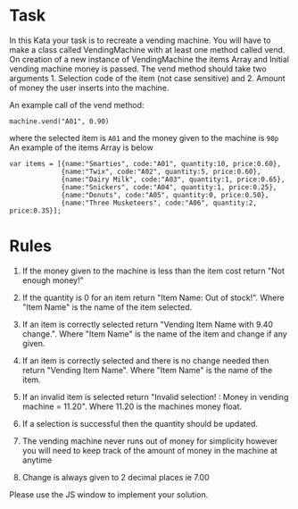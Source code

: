  <h1 id="task">Task</h1>
<p>In this Kata your task is to recreate a vending machine. You will have to make a class called  VendingMachine  with at least one method called  vend. On creation of a new instance of  VendingMachine  the  items  Array and  Initial vending machine money  is passed. The  vend  method should take two arguments  1. Selection code of the item (not case sensitive)  and  2. Amount of money the user inserts into the machine.</p>
<p>An example call of the vend method:</p>
<pre><code class="lang-javascript"><span class="hljs-selector-tag">machine</span><span class="hljs-selector-class">.vend</span>("<span class="hljs-selector-tag">A01</span>", 0<span class="hljs-selector-class">.90</span>)
</code></pre>
<p>where the selected item is  <code>A01</code>  and the money given to the machine is  <code>90p</code>
An example of the items Array is below</p>
<pre><code class="lang-javascript">var items = [{<span class="hljs-string">name:</span><span class="hljs-string">"Smarties"</span>, <span class="hljs-string">code:</span><span class="hljs-string">"A01"</span>, <span class="hljs-string">quantity:</span><span class="hljs-number">10</span>, <span class="hljs-string">price:</span><span class="hljs-number">0.60</span>},
             {<span class="hljs-string">name:</span><span class="hljs-string">"Twix"</span>, <span class="hljs-string">code:</span><span class="hljs-string">"A02"</span>, <span class="hljs-string">quantity:</span><span class="hljs-number">5</span>, <span class="hljs-string">price:</span><span class="hljs-number">0.60</span>},
             {<span class="hljs-string">name:</span><span class="hljs-string">"Dairy Milk"</span>, <span class="hljs-string">code:</span><span class="hljs-string">"A03"</span>, <span class="hljs-string">quantity:</span><span class="hljs-number">1</span>, <span class="hljs-string">price:</span><span class="hljs-number">0.65</span>},
             {<span class="hljs-string">name:</span><span class="hljs-string">"Snickers"</span>, <span class="hljs-string">code:</span><span class="hljs-string">"A04"</span>, <span class="hljs-string">quantity:</span><span class="hljs-number">1</span>, <span class="hljs-string">price:</span><span class="hljs-number">0.25</span>},
             {<span class="hljs-string">name:</span><span class="hljs-string">"Donuts"</span>, <span class="hljs-string">code:</span><span class="hljs-string">"A05"</span>, <span class="hljs-string">quantity:</span><span class="hljs-number">0</span>, <span class="hljs-string">price:</span><span class="hljs-number">0.50</span>},
             {<span class="hljs-string">name:</span><span class="hljs-string">"Three Musketeers"</span>, <span class="hljs-string">code:</span><span class="hljs-string">"A06"</span>, <span class="hljs-string">quantity:</span><span class="hljs-number">2</span>, <span class="hljs-string">price:</span><span class="hljs-number">0.35</span>}];
</code></pre>
<h1 id="rules">Rules</h1>
<ol>
<li><p>If the money given to the machine is less than the item cost return &quot;Not enough money!&quot;  </p>
</li>
<li><p>If the quantity is 0 for an item return &quot;Item Name: Out of stock!&quot;. Where &quot;Item Name&quot; is the name of the item selected.  </p>
</li>
<li><p>If an item is correctly selected return &quot;Vending Item Name with 9.40 change.&quot;. Where &quot;Item Name&quot; is the name of the item and change if any given.  </p>
</li>
<li><p>If an item is correctly selected and there is no change needed then return &quot;Vending Item Name&quot;. Where &quot;Item Name&quot; is the name of the item.  </p>
</li>
<li><p>If an invalid item is selected return &quot;Invalid selection! : Money in vending machine = 11.20&quot;. Where 11.20 is the machines money float.  </p>
</li>
<li><p>If a selection is successful then the quantity should be updated.  </p>
</li>
<li><p>The vending machine never runs out of money for simplicity however you will need to keep track of the amount of money in the machine at anytime  </p>
</li>
<li><p>Change is always given to 2 decimal places ie 7.00</p>
</li>
</ol>
<p>Please use the JS window to implement your solution.</p>
 
